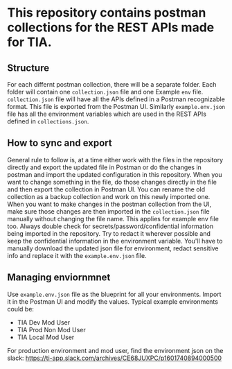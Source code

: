 # This repository contains postman collections for the REST APIs made for TIA.

## Structure
For each differnt postman collection, there will be a separate folder.
Each folder will contain one `collection.json` file and one Example `env` file.
`collection.json` file will have all the APIs defined in a Postman recognizable format. This file is 
exported from the Postman UI. Similarly `example.env.json` file has all the environment variables 
which are used in the REST APIs defined in `collections.json`.

## How to sync and export
General rule to follow is, at a time either work with the files in the repository directly and export the updated file in Postman or do the changes in postman and import the updated configuration in this repository.
When you want to change something in the file, do those changes directly in the file and then export the collection in Postman UI. You can rename the old collection as a backup collection and work on this newly imported one.
When you want to make changes in the postman collection from the UI, make sure those changes are then imported in the `collection.json` file manually without changing the file name. This applies for example env file too.
Always double check for secrets/password/confidential information being imported in the repository. Try to redact it wherever possible and keep the confidential information in the environment variable. You'll have to manually download the updated json file for environment, redact sensitive info and replace it with the `example.env.json` file.

## Managing enviornmnet
Use `example.env.json` file as the blueprint for all your environments. Import it in the Postman UI and modify the values.
Typical example environments could be:
 - TIA Dev Mod User
 - TIA Prod Non Mod User
 - TIA Local Mod User

For production environment and mod user, find the environment json on the slack: 
https://ti-app.slack.com/archives/CE68JUXPC/p1601740894000500
